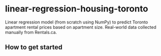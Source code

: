 # linear-regression-housing-toronto
Linear regression model (from scratch using NumPy) to predict Toronto apartment rental prices based on apartment size. Real-world data collected manually from Rentals.ca.

## How to get started

